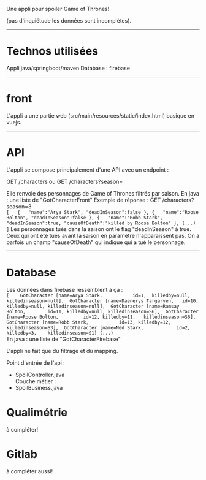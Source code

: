 Une appli pour spoiler Game of Thrones!

(pas d'inquiétude les données sont incomplètes).

------------------------------------
# Technos utilisées

Appli java/springboot/maven
Database : firebase


------------------------------------
# front

L'appli a une partie web (src/main/resources/static/index.html) basique en vuejs.


------------------------------------
# API


L'appli se compose principalement d'une API avec un endpoint : 

GET /characters
ou
GET /characters?season=<seasonNumber>

Elle renvoie des personnages de Game of Thrones filtrés par saison.
En java : une liste de "GotCharacterFront"
Exemple de réponse : GET /characters?season=3  
``
[  
   {  
      "name":"Arya Stark",
      "deadInSeason":false
   },
   {  
      "name":"Roose Bolton",
      "deadInSeason":false
   },
   {  
      "name":"Robb Stark",
      "deadInSeason":true,
      "causeOfDeath":"killed by Roose Bolton"
   },
   (...)
   ]
  ``
Les personnages tués dans la saison ont le flag "deadInSeason" à true.
Ceux qui ont été tués avant la saison en paramètre n'apparaissent pas.
On a parfois un champ "causeOfDeath" qui indique qui a tué le personnage.
   

------------------------------------
# Database
   
Les données dans firebase ressemblent à ça :  
``
[	
	GotCharacter [name=Arya Stark,           id=1,  killedby=null, killedinseason=null], 
	GotCharacter [name=Daenerys Targaryen,   id=10, killedby=null, killedinseason=null], 
	GotCharacter [name=Ramsay Bolton,        id=11, killedby=null, killedinseason=S6], 
	GotCharacter [name=Roose Bolton,         id=12, killedby=11,   killedinseason=S6], 
	GotCharacter [name=Robb Stark,           id=13, killedby=12,   killedinseason=S3], 
	GotCharacter [name=Ned Stark,            id=2,  killedby=3,    killedinseason=S1]
(...)
``  
En java : une liste de "GotCharacterFirebase"

   
L'appli ne fait que du filtrage et du mapping.

Point d'entrée de l'api :   
* SpoilController.java  
Couche métier :   
* SpoilBusiness.java  


# Qualimétrie
à compléter!

# Gitlab
à compléter aussi!

   
   
   
